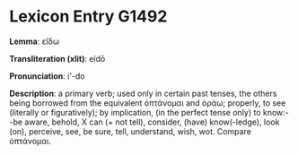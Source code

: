 # Lexicon Entry G1492

**Lemma**: εἴδω

**Transliteration (xlit)**: eídō

**Pronunciation**: i'-do

**Description**:
a primary verb; used only in certain past tenses, the others being borrowed from the equivalent ὀπτάνομαι and ὁράω; properly, to see (literally or figuratively); by implication, (in the perfect tense only) to know:--be aware, behold, X can (+ not tell), consider, (have) know(-ledge), look (on), perceive, see, be sure, tell, understand, wish, wot. Compare ὀπτάνομαι.
